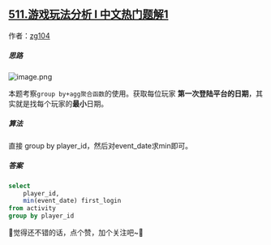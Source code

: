 ## [511.游戏玩法分析 I 中文热门题解1](https://leetcode.cn/problems/game-play-analysis-i/solutions/100000/by-zg104-4i67)

作者：[zg104](https://leetcode.cn/u/zg104)
##### 思路

![image.png](https://pic.leetcode-cn.com/1651738251-iVEHRF-image.png)


本题考察`group by+agg聚合函数`的使用。获取每位玩家 **第一次登陆平台的日期**，其实就是找每个玩家的**最小**日期。

##### 算法

直接 group by player_id，然后对event_date求min即可。

##### 答案

```sql
select 
    player_id,
    min(event_date) first_login
from activity
group by player_id
```

🥰觉得还不错的话，点个赞，加个关注吧~🥰